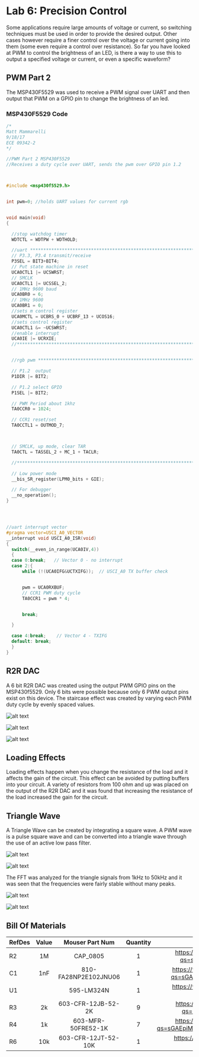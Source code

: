# Lab 6: Precision Control
Some applications require large amounts of voltage or current, so switching techniques must be used in order to provide the desired output. Other cases however require a finer control over the voltage or current going into them (some even require a control over resistance). So far you have looked at PWM to control the brightness of an LED, is there a way to use this to output a specified voltage or current, or even a specific waveform?

## PWM Part 2
The MSP430F5529 was used to receive a PWM signal over UART and then output that PWM on a GPIO pin to change the brightness of an led. 

### MSP430F5529 Code

```c
/*
Matt Mammarelli
9/18/17
ECE 09342-2
*/

//PWM Part 2 MSP430F5529
//Receives a duty cycle over UART, sends the pwm over GPIO pin 1.2



#include <msp430f5529.h>


int pwm=0; //holds UART values for current rgb


void main(void)
{

  //stop watchdog timer
  WDTCTL = WDTPW + WDTHOLD;

  //uart **************************************************************************************************
  // P3.3, P3.4 transmit/receive
  P3SEL = BIT3+BIT4;
  // Put state machine in reset
  UCA0CTL1 |= UCSWRST;
  // SMCLK
  UCA0CTL1 |= UCSSEL_2;
  // 1MHz 9600 baud
  UCA0BR0 = 6;
  // 1MHz 9600
  UCA0BR1 = 0;
  //sets m control register
  UCA0MCTL = UCBRS_0 + UCBRF_13 + UCOS16;
  //sets control register
  UCA0CTL1 &= ~UCSWRST;
  //enable interrupt
  UCA0IE |= UCRXIE;
  //*******************************************************************************************************


  //rgb pwm *****************************************************************************************

  // P1.2  output
  P1DIR |= BIT2;

  // P1.2 select GPIO
  P1SEL |= BIT2;

  // PWM Period about 1khz
  TA0CCR0 = 1024;

  // CCR1 reset/set
  TA0CCTL1 = OUTMOD_7;



  // SMCLK, up mode, clear TAR
  TA0CTL = TASSEL_2 + MC_1 + TACLR;

  //***************************************************************************************************

  // Low power mode
  __bis_SR_register(LPM0_bits + GIE);

  // For debugger
  __no_operation();
}




//uart interrupt vector
#pragma vector=USCI_A0_VECTOR
__interrupt void USCI_A0_ISR(void)
{
  switch(__even_in_range(UCA0IV,4))
  {
  case 0:break;   // Vector 0 - no interrupt
  case 2:{
      while (!(UCA0IFG&UCTXIFG));  // USCI_A0 TX buffer check


      pwm = UCA0RXBUF;
      // CCR1 PWM duty cycle
      TA0CCR1 = pwm * 4;


      break;

  }

  case 4:break;    // Vector 4 - TXIFG
  default: break;
  }
}


```


## R2R DAC
A 6 bit R2R DAC was created using the output PWM GPIO pins on the MSP430f5529. Only 6 bits were possible because only 6 PWM output pins exist on this device.
The staircase effect was created by varying each PWM duty cycle by evenly spaced values.

![alt text](R2RLadder/images/R2R.png "R2R") 

![alt text](R2RLadder/images/R2Rbreadboard.JPG "R2Rbreadboard") 

![alt text](R2RLadder/images/R2RLadder.JPG "R2RLadder")

## Loading Effects
Loading effects happen when you change the resistance of the load and it affects the gain of the circuit. This effect can be avoided by putting buffers into your circuit.
A variety of resistors from 100 ohm and up was placed on the output of the R2R DAC and it was found that increasing the resistance of the load increased the gain for the circuit.

## Triangle Wave
A Triangle Wave can be created by integrating a square wave. A PWM wave is a pulse square wave and can be converted into a triangle wave through the use of an active low pass filter.

![alt text](PWMPart2/images/lowPass.png "LowPass")

![alt text](PWMPart2/images/triBreadboard.JPG "triBreadboard")

The FFT was analyzed for the triangle signals from 1kHz to 50kHz and it was seen that the frequencies were fairly stable without many peaks.

![alt text](PWMPart2/images/triFFT.JPG "triFFT")

![alt text](PWMPart2/images/triFFT2.JPG "triFFT2")

## Bill Of Materials

| RefDes | Value    | Mouser Part Num       | Quantity  | Link																														|
| ------ |:--------:|:---------------------:|:---------:|:-------------------------------------------------------------------------------------------------------------------------:|
| R2     | 1M	    | CAP_0805              | 1         | https://www.mouser.com/ProductDetail/Yageo/CFR-25JT-52-1M/?qs=sGAEpiMZZMtlubZbdhIBIFoOGUvNp40aH4%2fXjzEg6fE%3d 			|
| C1     | 1nF	    | 810-FA28NP2E102JNU06  | 1         | https://www.mouser.com/ProductDetail/TDK/FA28NP02E102JNU06/?qs=sGAEpiMZZMve4%2fbfQkoj%252bHofqeEQ2hNHbu6InFcxQFI%3d 		|
| U1     |   		| 595-LM324N      		| 1         | https://www.mouser.com/ProductDetail/Texas-Instruments/LM324N/?qs=sGAEpiMZZMtYFXwiBRPs064tWv%252b77%2fgq 					|
| R3     | 2k       | 603-CFR-12JB-52-2K    | 9         | https://www.mouser.com/ProductDetail/Yageo/CFR-12JB-52-2K/?qs=sGAEpiMZZMs1xdPSgahjwodw6f03aihdMygO9ioAXR4%3d 				|
| R4     | 1k       | 603-MFR-50FRE52-1K    | 7         | https://www.mouser.com/ProductDetail/Yageo/MFR-50FRE52-1K/?qs=sGAEpiMZZMve4%2fbfQkoj%252bGvKi%2fFgXpnqI%252bVJA4UnCmY%3d 	|
| R6     | 10k      | 603-CFR-12JT-52-10K   | 1         | https://www.mouser.com/ProductDetail/Yageo/CFR-12JT-52-10K/?qs=sGAEpiMZZMt%252bZbscA2DaEoNJQjOCFRSu 						|

